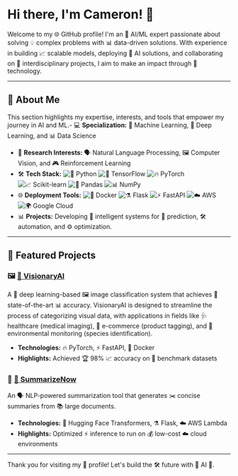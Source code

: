 # Hi there, I'm Cameron! 👋

Welcome to my 🌐 GitHub profile! I'm an 🤖 AI/ML expert passionate about solving 💡 complex problems with 📊 data-driven solutions. With experience in building 📈 scalable models, deploying 🚀 AI solutions, and collaborating on 🤝 interdisciplinary projects, I aim to make an impact through 🔧 technology.

---

## 🧠 About Me

This section highlights my expertise, interests, and tools that empower my journey in AI and ML.- 💻 **Specialization:** 🤖 Machine Learning, 🧠 Deep Learning, and 📊 Data Science
- 🔬 **Research Interests:** 🗣️ Natural Language Processing, 🖼️ Computer Vision, and 🎮 Reinforcement Learning
- 🛠 **Tech Stack:**
  ![🐍 Python](https://img.shields.io/badge/Python-3776AB?style=flat&logo=python&logoColor=white)
  ![🧡 TensorFlow](https://img.shields.io/badge/TensorFlow-FF6F00?style=flat&logo=tensorflow&logoColor=white)
  ![🔥 PyTorch](https://img.shields.io/badge/PyTorch-EE4C2C?style=flat&logo=pytorch&logoColor=white)
  ![📈 Scikit-learn](https://img.shields.io/badge/Scikit--learn-F7931E?style=flat&logo=scikitlearn&logoColor=white)
  ![🐼 Pandas](https://img.shields.io/badge/Pandas-150458?style=flat&logo=pandas&logoColor=white)
  ![📊 NumPy](https://img.shields.io/badge/NumPy-013243?style=flat&logo=numpy&logoColor=white)
- 🌐 **Deployment Tools:**
  ![🐳 Docker](https://img.shields.io/badge/Docker-2496ED?style=flat&logo=docker&logoColor=white)
  ![⚗️ Flask](https://img.shields.io/badge/Flask-000000?style=flat&logo=flask&logoColor=white)
  ![⚡ FastAPI](https://img.shields.io/badge/FastAPI-009688?style=flat&logo=fastapi&logoColor=white)
  ![☁️ AWS](https://img.shields.io/badge/AWS-232F3E?style=flat&logo=amazonaws&logoColor=white)
  ![🌍 Google Cloud](https://img.shields.io/badge/Google%20Cloud-4285F4?style=flat&logo=googlecloud&logoColor=white)
- 📊 **Projects:** Developing 🤖 intelligent systems for 🔮 prediction, 🛠️ automation, and ⚙️ optimization.

---

## 🌟 Featured Projects

### 🖼 [🌟 VisionaryAI](https://github.com/David-Henderson1/visionary-ai)
A 🤖 deep learning-based 🖼 image classification system that achieves 🌟 state-of-the-art 📊 accuracy. VisionaryAI is designed to streamline the process of categorizing visual data, with applications in fields like 🩺 healthcare (medical imaging), 🛒 e-commerce (product tagging), and 🌳 environmental monitoring (species identification).

- **Technologies:** 🔥 PyTorch, ⚡ FastAPI, 🐳 Docker
- **Highlights:** Achieved 🏆 98% 📈 accuracy on 🎯 benchmark datasets

### 📜 [📝 SummarizeNow](https://github.com/David-Henderson1/summarize-now)
An 🗣️ NLP-powered summarization tool that generates ✂️ concise summaries from 📚 large documents.

- **Technologies:** 🤗 Hugging Face Transformers, ⚗️ Flask, ☁️ AWS Lambda
- **Highlights:** Optimized ⚡ inference to run on 💰 low-cost ☁️ cloud environments

---

Thank you for visiting my 🌟 profile! Let's build the 🛠️ future with 🤖 AI 🚀.

